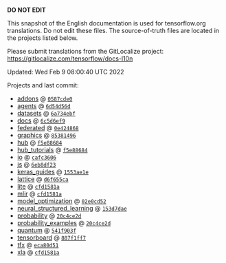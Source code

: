 __DO NOT EDIT__

This snapshot of the English documentation is used for tensorflow.org
translations. Do not edit these files. The source-of-truth files are located in
the projects listed below.

Please submit translations from the GitLocalize project: https://gitlocalize.com/tensorflow/docs-l10n

Updated: Wed Feb  9 08:00:40 UTC 2022

Projects and last commit:

- [addons](https://github.com/tensorflow/addons/tree/master/docs) @ <a href='https://github.com/tensorflow/addons/commit/0587cde08dfcb014516f4be56e38b7646a6eb721'><code>0587cde0</code></a>
- [agents](https://github.com/tensorflow/agents/tree/master/docs) @ <a href='https://github.com/tensorflow/agents/commit/6d54d56d5ef3326629feb790a8d1791b4e85456d'><code>6d54d56d</code></a>
- [datasets](https://github.com/tensorflow/datasets/tree/master/docs) @ <a href='https://github.com/tensorflow/datasets/commit/6a734ebfecd6397b3526c1b3fc7b99732264a57d'><code>6a734ebf</code></a>
- [docs](https://github.com/tensorflow/docs/tree/master/site/en) @ <a href='https://github.com/tensorflow/docs/commit/6c5d6ef90004307b41b0bcac30b7b1363ae26129'><code>6c5d6ef9</code></a>
- [federated](https://github.com/tensorflow/federated/tree/main/docs) @ <a href='https://github.com/tensorflow/federated/commit/0e424868b819f9255dd8c9b5b13357161cd4005c'><code>0e424868</code></a>
- [graphics](https://github.com/tensorflow/graphics/tree/master/tensorflow_graphics/g3doc) @ <a href='https://github.com/tensorflow/graphics/commit/8538149623c1d4508df52df60d48fb8b880b5fab'><code>85381496</code></a>
- [hub](https://github.com/tensorflow/hub/tree/master/docs) @ <a href='https://github.com/tensorflow/hub/commit/f5e886843b5021b44270f9aa6d82e85d476aee44'><code>f5e88684</code></a>
- [hub_tutorials](https://github.com/tensorflow/hub/tree/master/examples/colab) @ <a href='https://github.com/tensorflow/hub/commit/f5e886843b5021b44270f9aa6d82e85d476aee44'><code>f5e88684</code></a>
- [io](https://github.com/tensorflow/io/tree/master/docs) @ <a href='https://github.com/tensorflow/io/commit/cafc36060e69d56b9465af8826d1224338d4949c'><code>cafc3606</code></a>
- [js](https://github.com/tensorflow/tfjs-website/tree/master/docs) @ <a href='https://github.com/tensorflow/tfjs-website/commit/6eb8df23e953c78a168362da791f850cb84fa2ad'><code>6eb8df23</code></a>
- [keras_guides](https://github.com/tensorflow/docs/tree/snapshot-keras/site/en/guide/keras) @ <a href='https://github.com/tensorflow/docs/commit/1553ae1e4a149be71703e2ee60173b3d1e0e8c00'><code>1553ae1e</code></a>
- [lattice](https://github.com/tensorflow/lattice/tree/master/docs) @ <a href='https://github.com/tensorflow/lattice/commit/d6f655ca11523bdf38a431a386bb7c0f9dc7aacb'><code>d6f655ca</code></a>
- [lite](https://github.com/tensorflow/tensorflow/tree/master/tensorflow/lite/g3doc) @ <a href='https://github.com/tensorflow/tensorflow/commit/cfd1581a8b8913df350e5ee09f1e7ae9cdb39850'><code>cfd1581a</code></a>
- [mlir](https://github.com/tensorflow/tensorflow/tree/master/tensorflow/compiler/mlir/g3doc) @ <a href='https://github.com/tensorflow/tensorflow/commit/cfd1581a8b8913df350e5ee09f1e7ae9cdb39850'><code>cfd1581a</code></a>
- [model_optimization](https://github.com/tensorflow/model-optimization/tree/master/tensorflow_model_optimization/g3doc) @ <a href='https://github.com/tensorflow/model-optimization/commit/02e0cd52982c52cd006a9f8f42808ab7a82bb3e3'><code>02e0cd52</code></a>
- [neural_structured_learning](https://github.com/tensorflow/neural-structured-learning/tree/master/g3doc) @ <a href='https://github.com/tensorflow/neural-structured-learning/commit/153d7dae578312c310643095079cbc306d8c10be'><code>153d7dae</code></a>
- [probability](https://github.com/tensorflow/probability/tree/main/tensorflow_probability/g3doc) @ <a href='https://github.com/tensorflow/probability/commit/20c4ce2d1c8485b419b27b0cac9b762139e5f5ea'><code>20c4ce2d</code></a>
- [probability_examples](https://github.com/tensorflow/probability/tree/main/tensorflow_probability/examples/jupyter_notebooks) @ <a href='https://github.com/tensorflow/probability/commit/20c4ce2d1c8485b419b27b0cac9b762139e5f5ea'><code>20c4ce2d</code></a>
- [quantum](https://github.com/tensorflow/quantum/tree/master/docs) @ <a href='https://github.com/tensorflow/quantum/commit/541f903fe046e560352cfe21c2b7474493341759'><code>541f903f</code></a>
- [tensorboard](https://github.com/tensorflow/tensorboard/tree/master/docs) @ <a href='https://github.com/tensorflow/tensorboard/commit/887f1ff722789590682b130ba2ecf41ce1418f82'><code>887f1ff7</code></a>
- [tfx](https://github.com/tensorflow/tfx/tree/master/docs) @ <a href='https://github.com/tensorflow/tfx/commit/eca80d512a42d55a080dd11d0403bed3a310be5d'><code>eca80d51</code></a>
- [xla](https://github.com/tensorflow/tensorflow/tree/master/tensorflow/compiler/xla/g3doc) @ <a href='https://github.com/tensorflow/tensorflow/commit/cfd1581a8b8913df350e5ee09f1e7ae9cdb39850'><code>cfd1581a</code></a>


